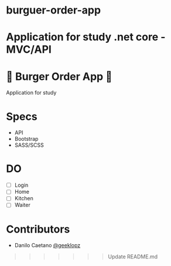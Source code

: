 # burguer-order-app
Application for study .net core - MVC/API
=======
# 🍔 Burger Order App 🍔
Application for study

# Specs
- API
- Bootstrap
- SASS/SCSS

# DO
* [ ] Login
* [ ] Home
* [ ] Kitchen
* [ ] Waiter

# Contributors
- Danilo Caetano [ @geeklopz ](https://github.com/geeklopz)
>>>>>>> Update README.md
